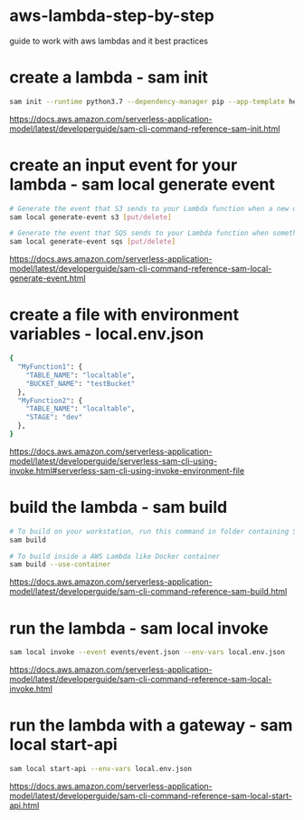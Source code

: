 # aws-lambda-step-by-step
guide to work with aws lambdas and it best practices


# create a lambda - sam init 

```bash
sam init --runtime python3.7 --dependency-manager pip --app-template hello-world --name sample_lambda
```

https://docs.aws.amazon.com/serverless-application-model/latest/developerguide/sam-cli-command-reference-sam-init.html

# create an input event for your lambda - sam local generate event

```bash
# Generate the event that S3 sends to your Lambda function when a new object is uploaded
sam local generate-event s3 [put/delete]

# Generate the event that SQS sends to your Lambda function when something is sended to the queue
sam local generate-event sqs [put/delete]
```
https://docs.aws.amazon.com/serverless-application-model/latest/developerguide/sam-cli-command-reference-sam-local-generate-event.html

# create a file with environment variables - local.env.json

```bash
{
  "MyFunction1": {
    "TABLE_NAME": "localtable",
    "BUCKET_NAME": "testBucket"
  },
  "MyFunction2": {
    "TABLE_NAME": "localtable",
    "STAGE": "dev"
  },
}
```
https://docs.aws.amazon.com/serverless-application-model/latest/developerguide/serverless-sam-cli-using-invoke.html#serverless-sam-cli-using-invoke-environment-file

# build the lambda - sam build

```bash
# To build on your workstation, run this command in folder containing SAM template. Built artifacts will be written to .aws-sam/build folder
sam build

# To build inside a AWS Lambda like Docker container
sam build --use-container
```
https://docs.aws.amazon.com/serverless-application-model/latest/developerguide/sam-cli-command-reference-sam-build.html

# run the lambda - sam local invoke

```bash
sam local invoke --event events/event.json --env-vars local.env.json 
```
https://docs.aws.amazon.com/serverless-application-model/latest/developerguide/sam-cli-command-reference-sam-local-invoke.html

# run the lambda with a gateway - sam local start-api

```bash
sam local start-api --env-vars local.env.json
```
https://docs.aws.amazon.com/serverless-application-model/latest/developerguide/sam-cli-command-reference-sam-local-start-api.html
